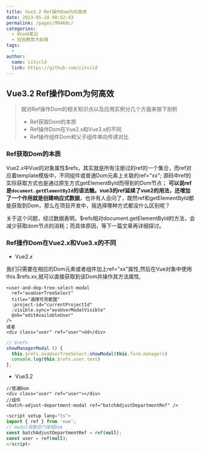 ```yaml
---
title: Vue3.2 Ref操作Dom为何高效
date: 2023-05-20 08:52:43
permalink: /pages/99468c/
categories:
  - 《Vue》笔记
  - 拉钩教育大前端
tags:
  - 
author: 
  name: citccld
  link: https://github.com/citccld
---
```

## Vue3.2 Ref操作Dom为何高效

> 就对Ref操作Dom的相关知识点以及应用实例分几个方面来做下剖析
>
> - Ref获取Dom的本质
> - Ref操作Dom在Vue2.x和Vue3.x的不同
> - Ref操作组件Dom和父子组件单向传递对比

### **Ref获取Dom的本质**

Vue2.x中Vue的对象属性$refs，其实就是所有注册过的ref的一个集合，而ref对应着template模版中，不同组件或普通Dom元素上关联的ref="xx"; 源码中ref的实际获取方式也是通过原生方式getElementById而得到的Dom节点； **可以说ref是`document.getElementById`的语法糖。vue3的ref延续了vue2的用法，还增加了一个作用就是创建响应式数据**，也许有人会问了，既然ref和getElementById都能获取到Dom，那么在项目开发中，我选择哪种方式都没什么区别呢？

关于这个问题，经过数据表明，$refs相对document.getElementById的方法，会减少获取dom节点的消耗；而具体原因，等下一篇文章再详细探讨。

### **Ref操作Dom在Vue2.x和Vue3.x的不同**

- Vue2.x

我们只需要在相应的Dom元素或者组件加上ref="xx"属性,然后在Vue对象中使用this.$refs.xx,就可以直接获取到该Dom并操作其方法属性,

```vue
<user-and-dep-tree-select-modal
  ref="avaUserTreeSelect"
  title="選擇可見範圍"
  :project-id="currentProjectId"
  :visible.sync="avaUserModalVisible"
  @ok="editAvailableUser"
/>
或者
<div class="user" ref="user">dd</div>
```

```js
// $refs
showManagerModal () {
  this.$refs.avaUserTreeSelect.showModal(this.form.managers)
  console.log(this.$refs.user.text)
},
```

- Vue3.2

```vue
//普通Dom
<div class="user" ref="user"></div>
//组件
<batch-adjust-department-modal ref="batchAdjustDepartmentRef" />
```

```js
<script setup lang="ts">
import { ref } from 'vue';
// modal调整部门弹层Dom
const batchAdjustDepartmentRef = ref(null);
const user = ref(null);
</script>
```





























